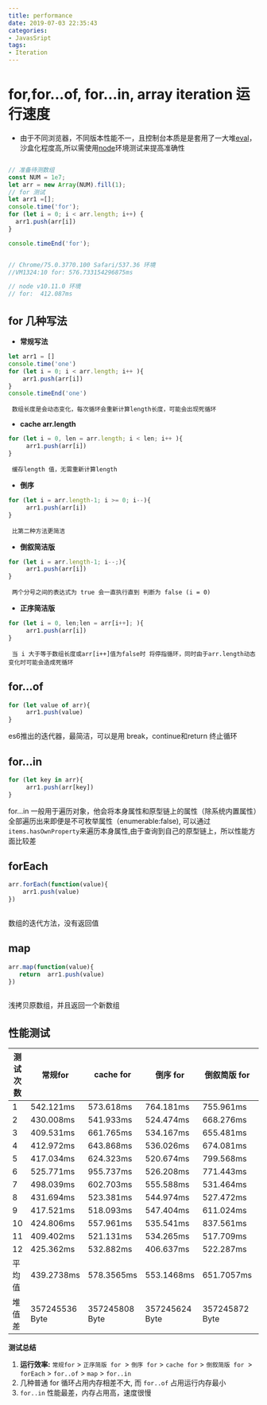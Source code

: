 ```yaml
---
title: performance
date: 2019-07-03 22:35:43
categories:
- JavasSript
tags: 
- Iteration
---
```

# for,for...of, for...in, array iteration 运行速度
- 由于不同浏览器，不同版本性能不一，且控制台本质是是套用了一大堆[eval](https://www.zhihu.com/question/29352114/answer/44050599)，沙盒化程度高,所以需使用[node](https://nodejs.org/en/)环境测试来提高准确性
```javascript

// 准备待测数组
const NUM = 1e7;
let arr = new Array(NUM).fill(1);
// for 测试
let arr1 =[];
console.time('for');
for (let i = 0; i < arr.length; i++) {
  arr1.push(arr[i])
}

console.timeEnd('for');


// Chrome/75.0.3770.100 Safari/537.36 环境
//VM1324:10 for: 576.733154296875ms

// node v10.11.0 环境 
// for:  412.087ms
```

## for 几种写法

- **常规写法**
```javascript
let arr1 = []
console.time('one')
for (let i = 0; i < arr.length; i++ ){
    arr1.push(arr[i])
}
console.timeEnd('one')

```
     数组长度是会动态变化，每次循环会重新计算length长度，可能会出现死循环

- **cache arr.length**
```javascript
for (let i = 0, len = arr.length; i < len; i++ ){
     arr1.push(arr[i])
}
```
     缓存length 值，无需重新计算length

- **倒序**
```javascript
for (let i = arr.length-1; i >= 0; i--){
     arr1.push(arr[i])
}
```
     比第二种方法更简洁

-  **倒叙简洁版**
```javascript
for (let i = arr.length-1; i--;){
     arr1.push(arr[i])
}
```
     两个分号之间的表达式为 true 会一直执行直到 判断为 false (i = 0)

- **正序简洁版**
```javascript
for (let i = 0, len;len = arr[i++]; ){
     arr1.push(arr[i])
}
```
     当 i 大于等于数组长度或arr[i++]值为false时 将停指循环，同时由于arr.length动态变化时可能会造成死循环

## for...of
```javascript
for (let value of arr){
     arr1.push(value)
}
```
es6推出的迭代器，最简洁，可以是用 break，continue和return 终止循环

## for...in
```javascript
for (let key in arr){
     arr1.push(arr[key])
}
```
for...in 一般用于遍历对象，他会将本身属性和原型链上的属性（除系统内置属性）全部遍历出来即便是不可枚举属性（enumerable:false), 可以通过 `items.hasOwnProperty`来遍历本身属性,由于查询到自己的原型链上，所以性能方面比较差

## forEach
```javascript
arr.forEach(function(value){
    arr1.push(value)
})
     
```
数组的迭代方法，没有返回值

## map 
```javascript
arr.map(function(value){
   return  arr1.push(value)
})
     
```
浅拷贝原数组，并且返回一个新数组

## 性能测试



| 测试次数 | 常规for | cache for | 倒序 for | 倒叙简版 for | 正序简版 for | for..of | for..in | forEach | map |
| ------ | ------ | ------ | ------ | ------ | ------ | ------ |------ |------ |------ |
| 1 | 542.121ms | 573.618ms | 764.181ms | 755.961ms | 571.464ms | 945.199ms | 4077.020ms | 625.859ms |3573.946ms |
| 2 | 430.008ms | 541.933ms | 524.474ms | 668.276ms | 553.475ms | 897.442ms | 4402.246ms | 605.271ms |2732.859ms |
| 3 | 409.531ms | 661.765ms | 534.167ms | 655.481ms | 600.939ms | 1141.093ms| 3806.704ms | 584.712ms |2779.192ms |
| 4 | 412.972ms | 643.868ms | 536.026ms | 674.081ms | 725.149ms | 930.655ms | 3201.387ms | 599.780ms |3152.499ms |
| 5 | 417.034ms | 624.323ms | 520.674ms | 799.568ms | 574.713ms | 943.449ms | 3261.512ms | 587.182ms |2954.195ms |
| 6 | 525.771ms | 955.737ms | 526.208ms | 771.443ms | 531.962ms | 954.199ms | 4351.009ms | 608.264ms |2888.752ms |
| 7 | 498.039ms | 602.703ms | 555.588ms | 531.464ms | 541.599ms | 916.678ms | 3264.334ms | 596.168ms |2834.663ms |
| 8 | 431.694ms | 523.381ms | 544.974ms | 527.472ms | 517.833ms | 1049.283ms| 3744.972ms | 600.286ms |3467.499ms |
| 9 | 417.521ms | 518.093ms | 547.404ms | 611.024ms | 594.503ms | 767.059ms | 4979.348ms | 601.420ms |3638.023ms |
|10 | 424.806ms | 557.961ms | 535.541ms |  837.561ms| 541.882ms | 772.686ms | 3284.424ms | 602.443ms |3599.642ms |
|11 | 409.402ms | 521.131ms | 534.265ms | 517.709ms | 551.397ms | 752.101ms | 3228.123ms | 629.625ms |3535.545ms |
|12 | 425.362ms | 532.882ms | 406.637ms | 522.287ms | 570.259ms | 914.135ms | 3449.256ms | 800.857ms |3429.123ms |
|平均值 | 439.2738ms | 578.3565ms |553.1468ms |651.7057ms| 507.8718ms | 909.0785ms | 3,686.96ms | 605.6298ms | 3,221.5056ms |
|堆值差 | 357245536 Byte | 357245808 Byte | 357245624 Byte | 357245872 Byte | 357246824 Byte | 199268080 Byte |757187208 Byte|357244456 Byte | 437247640 Byte | 


**测试总结**
1. **运行效率:** `常规for` > `正序简版 for `> `倒序 for` > `cache for` > `倒叙简版 for `> `forEach` > `for..of`	> `map` > `for..in`
2. 几种普通 for 循环占用内存相差不大, 而 `for..of` 占用运行内存最小 
3. `for..in` 性能最差，内存占用高，速度很慢


